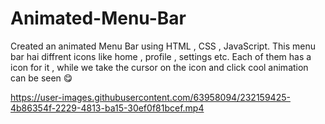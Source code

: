 # Animated-Menu-Bar
Created an animated Menu Bar using HTML , CSS , JavaScript. This menu bar hai diffrent icons like home ,  profile , settings etc. Each of them has a icon for it , while we take the cursor on the icon and click cool animation can be seen 😋


https://user-images.githubusercontent.com/63958094/232159425-4b86354f-2229-4813-ba15-30ef0f81bcef.mp4
